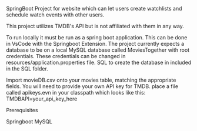 SpringBoot Project for website which can let users create watchlists and schedule watch events with other users.

This project utilizes TMDB's API but is not affiliated with them in any way.

To run locally it must be run as a spring boot application. This can be done in VsCode with the Springboot Extension. 
The project currently expects a database to be on a local MySQL database called MoviesTogether with root credentials. These credentials can be changed in resources/application.properties file.
SQL to create the database in included in the SQL folder.

Import movieDB.csv onto your movies table, matching the appropriate fields.
You will need to provide your own API key for TMDB.
place a file called apikeys.evn in your classpath which looks like this:
TMDBAPI=your_api_key_here

Prerequisites

Springboot
MySQL
